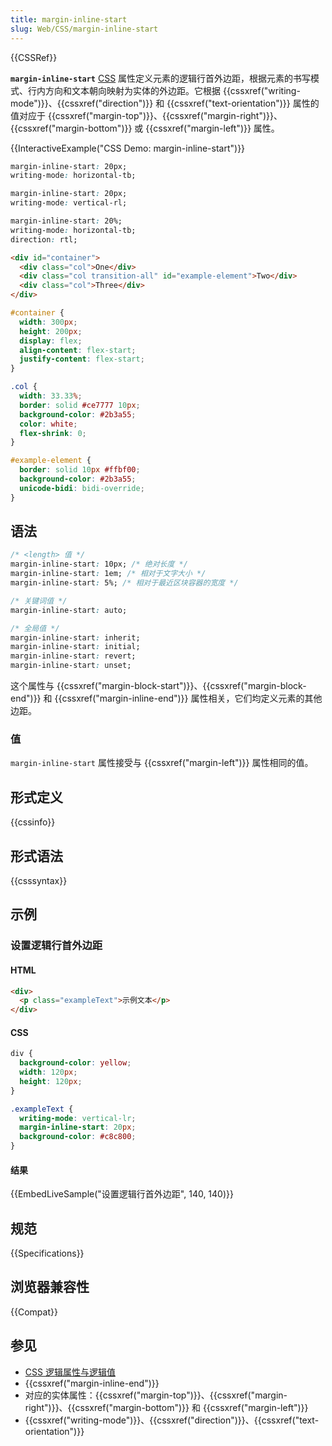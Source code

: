 ```yaml
---
title: margin-inline-start
slug: Web/CSS/margin-inline-start
---
```


{{CSSRef}}

**`margin-inline-start`** [CSS](/zh-CN/docs/Web/CSS) 属性定义元素的逻辑行首外边距，根据元素的书写模式、行内方向和文本朝向映射为实体的外边距。它根据 {{cssxref("writing-mode")}}、{{cssxref("direction")}} 和 {{cssxref("text-orientation")}} 属性的值对应于 {{cssxref("margin-top")}}、{{cssxref("margin-right")}}、{{cssxref("margin-bottom")}} 或 {{cssxref("margin-left")}} 属性。

{{InteractiveExample("CSS Demo: margin-inline-start")}}

```css interactive-example-choice
margin-inline-start: 20px;
writing-mode: horizontal-tb;
```

```css interactive-example-choice
margin-inline-start: 20px;
writing-mode: vertical-rl;
```

```css interactive-example-choice
margin-inline-start: 20%;
writing-mode: horizontal-tb;
direction: rtl;
```

```html interactive-example
<div id="container">
  <div class="col">One</div>
  <div class="col transition-all" id="example-element">Two</div>
  <div class="col">Three</div>
</div>
```

```css interactive-example
#container {
  width: 300px;
  height: 200px;
  display: flex;
  align-content: flex-start;
  justify-content: flex-start;
}

.col {
  width: 33.33%;
  border: solid #ce7777 10px;
  background-color: #2b3a55;
  color: white;
  flex-shrink: 0;
}

#example-element {
  border: solid 10px #ffbf00;
  background-color: #2b3a55;
  unicode-bidi: bidi-override;
}
```

## 语法

```css
/* <length> 值 */
margin-inline-start: 10px; /* 绝对长度 */
margin-inline-start: 1em; /* 相对于文字大小 */
margin-inline-start: 5%; /* 相对于最近区块容器的宽度 */

/* 关键词值 */
margin-inline-start: auto;

/* 全局值 */
margin-inline-start: inherit;
margin-inline-start: initial;
margin-inline-start: revert;
margin-inline-start: unset;
```

这个属性与 {{cssxref("margin-block-start")}}、{{cssxref("margin-block-end")}} 和 {{cssxref("margin-inline-end")}} 属性相关，它们均定义元素的其他边距。

### 值

`margin-inline-start` 属性接受与 {{cssxref("margin-left")}} 属性相同的值。

## 形式定义

{{cssinfo}}

## 形式语法

{{csssyntax}}

## 示例

### 设置逻辑行首外边距

#### HTML

```html
<div>
  <p class="exampleText">示例文本</p>
</div>
```

#### CSS

```css
div {
  background-color: yellow;
  width: 120px;
  height: 120px;
}

.exampleText {
  writing-mode: vertical-lr;
  margin-inline-start: 20px;
  background-color: #c8c800;
}
```

#### 结果

{{EmbedLiveSample("设置逻辑行首外边距", 140, 140)}}

## 规范

{{Specifications}}

## 浏览器兼容性

{{Compat}}

## 参见

- [CSS 逻辑属性与逻辑值](/zh-CN/docs/Web/CSS/CSS_logical_properties_and_values)
- {{cssxref("margin-inline-end")}}
- 对应的实体属性：{{cssxref("margin-top")}}、{{cssxref("margin-right")}}、{{cssxref("margin-bottom")}} 和 {{cssxref("margin-left")}}
- {{cssxref("writing-mode")}}、{{cssxref("direction")}}、{{cssxref("text-orientation")}}
